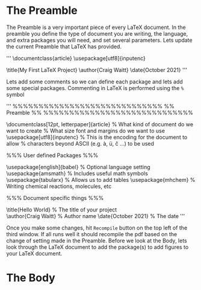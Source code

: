# The Preamble 
The Preamble is a very important piece of every LaTeX document. In the preamble you define the type of document you are writing, the language, and extra packages you will need, and set several parameters. Lets update the current Preamble that LaTeX has provided.

'''
\documentclass{article}
\usepackage[utf8]{inputenc}

\title{My First LaTeX Project}
\author{Craig Waitt}
\date{October 2021}
'''

Lets add some comments so we can define each package and lets add some special packages. Commenting in LaTeX is performed using the `%` symbol

'''
%%%%%%%%%%%%%%%%%%%%%%%%%%%%%
%%         Preamble        %%
%%%%%%%%%%%%%%%%%%%%%%%%%%%%%

\documentclass[12pt, letterpaper]{article}     % What kind of document do we want to create
                                               % What size font and margins do we want to use
\usepackage[utf8]{inputenc}                    % This is the encoding for the document to allow 
                                               %    characters beyond ASCII (e.g.  à, ü, č ...) to be used

%%% User defined Packages %%%

\usepackage[english]{babel}                    % Optional language setting
\usepackage{amsmath}                           % Includes useful math symbols
\usepackage{tabularx}                          % Allows us to add tables
\usepackage{mhchem}                            % Writing chemical reactions, molecules, etc


%%% Document specific things %%%

\title{Hello World}                            % The title of your project            
\author{Craig Waitt}                           % Author name
\date{October 2021}                            % The date
'''

Once you make some changes, hit `Recompile` button on the top left of the third window. If all runs well it should recompile the pdf based on the change of setting made in the Preamble. Before we look at the Body, lets look through the LaTeX document to add the package(s) to add figures to your LaTeX document.

# The Body
